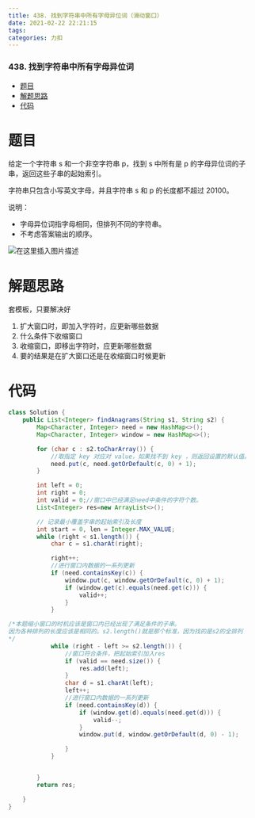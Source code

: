 ```yaml
---
title: 438. 找到字符串中所有字母异位词（滑动窗口）
date: 2021-02-22 22:21:15
tags: 
categories: 力扣
---
```


<!--more-->

### 438\. 找到字符串中所有字母异位词

- [题目](#_2)
- [解题思路](#_14)
- [代码](#_20)

# 题目

给定一个字符串 s 和一个非空字符串 p，找到 s 中所有是 p 的字母异位词的子串，返回这些子串的起始索引。

字符串只包含小写英文字母，并且字符串 s 和 p 的长度都不超过 20100。

说明：

- 字母异位词指字母相同，但排列不同的字符串。
- 不考虑答案输出的顺序。

![在这里插入图片描述](https://img-blog.csdnimg.cn/20210222221912162.png?x-oss-process=image/watermark,type_ZmFuZ3poZW5naGVpdGk,shadow_10,text_aHR0cHM6Ly9ibG9nLmNzZG4ubmV0L3FxXzIxMDQwNTU5,size_16,color_FFFFFF,t_70)

# 解题思路

套模板，只要解决好

1.  扩大窗口时，即加入字符时，应更新哪些数据
2.  什么条件下收缩窗口
3.  收缩窗口，即移出字符时，应更新哪些数据
4.  要的结果是在扩大窗口还是在收缩窗口时候更新

# 代码

```java
class Solution {
    public List<Integer> findAnagrams(String s1, String s2) {
        Map<Character, Integer> need = new HashMap<>();
        Map<Character, Integer> window = new HashMap<>();

        for (char c : s2.toCharArray()) {
            //取指定 key 对应对 value，如果找不到 key ，则返回设置的默认值。
            need.put(c, need.getOrDefault(c, 0) + 1);
        }

        int left = 0;
        int right = 0;
        int valid = 0;//窗口中已经满足need中条件的字符个数。
        List<Integer> res=new ArrayList<>();

        // 记录最小覆盖字串的起始索引及长度
        int start = 0, len = Integer.MAX_VALUE;
        while (right < s1.length()) {
            char c = s1.charAt(right);

            right++;
            //进行窗口内数据的一系列更新
            if (need.containsKey(c)) {
                window.put(c, window.getOrDefault(c, 0) + 1);
                if (window.get(c).equals(need.get(c))) {
                    valid++;
                }
            }

/*本题缩小窗口的时机应该是窗口内已经出现了满足条件的子串。
因为各种排列的长度应该是相同的。s2.length()就是那个标准，因为找的是s2的全排列
*/
            while (right - left >= s2.length()) {
                //窗口符合条件，把起始索引加入res
                if (valid == need.size()) {
                    res.add(left);
                }
                char d = s1.charAt(left);
                left++;
                //进行窗口内数据的一系列更新
                if (need.containsKey(d)) {
                    if (window.get(d).equals(need.get(d))) {
                        valid--;
                    }
                    window.put(d, window.getOrDefault(d, 0) - 1);

                }
            }


        }
        return res;

    }
}
```